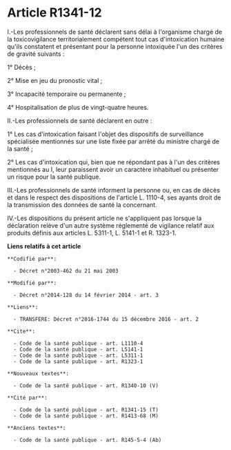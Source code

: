 # Article R1341-12

I.-Les professionnels de santé déclarent sans délai à l'organisme chargé de la toxicovigilance territorialement compétent
tout cas d'intoxication humaine qu'ils constatent et présentant pour la personne intoxiquée l'un des critères de gravité
suivants : 

1° Décès ; 

2° Mise en jeu du pronostic vital ; 

3° Incapacité temporaire ou permanente ; 

4° Hospitalisation de plus de vingt-quatre heures. 

II.-Les professionnels de santé déclarent en outre : 

1° Les cas d'intoxication faisant l'objet des dispositifs de surveillance spécialisée mentionnés sur une liste fixée par
arrêté du ministre chargé de la santé ; 

2° Les cas d'intoxication qui, bien que ne répondant pas à l'un des critères mentionnés au I, leur paraissent avoir un
caractère inhabituel ou présenter un risque pour la santé publique. 

III.-Les professionnels de santé informent la personne ou, en cas de décès et dans le respect des dispositions de l'article
L. 1110-4, ses ayants droit de la transmission des données de santé la concernant. 

IV.-Les dispositions du présent article ne s'appliquent pas lorsque la déclaration relève d'un autre système réglementé de
vigilance relatif aux produits définis aux articles L. 5311-1, L. 5141-1 et R. 1323-1.

**Liens relatifs à cet article**

	**Codifié par**:

	  - Décret n°2003-462 du 21 mai 2003

	**Modifié par**:

	  - Décret n°2014-128 du 14 février 2014 - art. 3

	**Liens**:

	  - TRANSFERE: Décret n°2016-1744 du 15 décembre 2016 - art. 2

	**Cite**:

	  - Code de la santé publique - art. L1110-4
	  - Code de la santé publique - art. L5141-1
	  - Code de la santé publique - art. L5311-1
	  - Code de la santé publique - art. R1323-1

	**Nouveaux textes**:

	  - Code de la santé publique - art. R1340-10 (V)

	**Cité par**:

	  - Code de la santé publique - art. R1341-15 (T)
	  - Code de la santé publique - art. R1413-68 (M)

	**Anciens textes**:

	  - Code de la santé publique - art. R145-5-4 (Ab)
